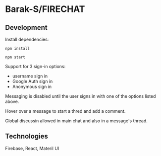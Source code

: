 # Barak-S/FIRECHAT

## Development

Install dependencies:

```
npm install
```

```
npm start
```

Support for 3 sign-in options: 
* username sign in
* Google Auth sign in
* Anonymous sign in

Messaging is disabled until the user signs in with one of the options listed above.

Hover over a message to start a thred and add a comment.

Global discussin allowed in main chat and also in a message's thread.

## Technologies
Firebase, React, Materil UI

